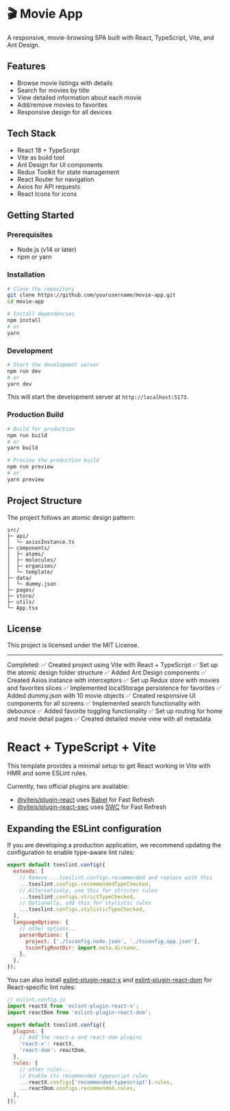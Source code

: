 # 🎬 Movie App

A responsive, movie-browsing SPA built with React, TypeScript, Vite, and Ant Design.

## Features

- Browse movie listings with details
- Search for movies by title
- View detailed information about each movie
- Add/remove movies to favorites
- Responsive design for all devices

## Tech Stack

- React 18 + TypeScript
- Vite as build tool
- Ant Design for UI components
- Redux Toolkit for state management
- React Router for navigation
- Axios for API requests
- React Icons for icons

## Getting Started

### Prerequisites

- Node.js (v14 or later)
- npm or yarn

### Installation

```bash
# Clone the repository
git clone https://github.com/yourusername/movie-app.git
cd movie-app

# Install dependencies
npm install
# or
yarn
```

### Development

```bash
# Start the development server
npm run dev
# or
yarn dev
```

This will start the development server at `http://localhost:5173`.

### Production Build

```bash
# Build for production
npm run build
# or
yarn build

# Preview the production build
npm run preview
# or
yarn preview
```

## Project Structure

The project follows an atomic design pattern:

```
src/
├─ api/
│  └─ axiosInstance.ts
├─ components/
│  ├─ atoms/
│  ├─ molecules/
│  ├─ organisms/
│  └─ template/
├─ data/
│  └─ dummy.json
├─ pages/
├─ store/
├─ utils/
└─ App.tsx
```

## License

This project is licensed under the MIT License.

---

Completed:
✅ Created project using Vite with React + TypeScript
✅ Set up the atomic design folder structure
✅ Added Ant Design components
✅ Created Axios instance with interceptors
✅ Set up Redux store with movies and favorites slices
✅ Implemented localStorage persistence for favorites
✅ Added dummy.json with 10 movie objects
✅ Created responsive UI components for all screens
✅ Implemented search functionality with debounce
✅ Added favorite toggling functionality
✅ Set up routing for home and movie detail pages
✅ Created detailed movie view with all metadata

# React + TypeScript + Vite

This template provides a minimal setup to get React working in Vite with HMR and some ESLint rules.

Currently, two official plugins are available:

- [@vitejs/plugin-react](https://github.com/vitejs/vite-plugin-react/blob/main/packages/plugin-react) uses [Babel](https://babeljs.io/) for Fast Refresh
- [@vitejs/plugin-react-swc](https://github.com/vitejs/vite-plugin-react/blob/main/packages/plugin-react-swc) uses [SWC](https://swc.rs/) for Fast Refresh

## Expanding the ESLint configuration

If you are developing a production application, we recommend updating the configuration to enable type-aware lint rules:

```js
export default tseslint.config({
  extends: [
    // Remove ...tseslint.configs.recommended and replace with this
    ...tseslint.configs.recommendedTypeChecked,
    // Alternatively, use this for stricter rules
    ...tseslint.configs.strictTypeChecked,
    // Optionally, add this for stylistic rules
    ...tseslint.configs.stylisticTypeChecked,
  ],
  languageOptions: {
    // other options...
    parserOptions: {
      project: ['./tsconfig.node.json', './tsconfig.app.json'],
      tsconfigRootDir: import.meta.dirname,
    },
  },
});
```

You can also install [eslint-plugin-react-x](https://github.com/Rel1cx/eslint-react/tree/main/packages/plugins/eslint-plugin-react-x) and [eslint-plugin-react-dom](https://github.com/Rel1cx/eslint-react/tree/main/packages/plugins/eslint-plugin-react-dom) for React-specific lint rules:

```js
// eslint.config.js
import reactX from 'eslint-plugin-react-x';
import reactDom from 'eslint-plugin-react-dom';

export default tseslint.config({
  plugins: {
    // Add the react-x and react-dom plugins
    'react-x': reactX,
    'react-dom': reactDom,
  },
  rules: {
    // other rules...
    // Enable its recommended typescript rules
    ...reactX.configs['recommended-typescript'].rules,
    ...reactDom.configs.recommended.rules,
  },
});
```
